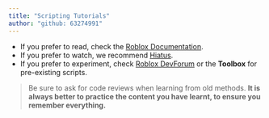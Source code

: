 ```yaml
---
title: "Scripting Tutorials"
author: "github: 63274991"
---
```


-   If you prefer to read, check the [Roblox Documentation](https://create.roblox.com/docs).
-   If you prefer to watch, we recommend [Hiatus](https://www.youtube.com/channel/UCwDfEvpE1uKUZH0TMx9b5Fg).
-   If you prefer to experiment, check [Roblox DevForum](https://devforum.roblox.com) or the **Toolbox** for pre-existing scripts.

> Be sure to ask for code reviews when learning from old methods.
> **It is always better to practice the content you have learnt, to ensure you remember everything.**
